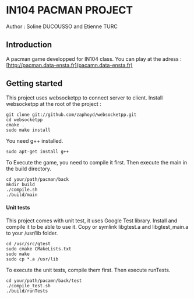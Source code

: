 # IN104 PACMAN PROJECT

Author : Soline DUCOUSSO and Etienne TURC

## Introduction

A pacman game developped for IN104 class.
You can play at the adress : [http://pacman.data-ensta.fr](pacamn.data-ensta.fr)


## Getting started
This project uses websocketpp to connect server to client. Install websocketpp at the root of the project :
```
git clone git://github.com/zaphoyd/websocketpp.git
cd websocketpp
cmake .
sudo make install

```
You need g++ installed.
```
sudo apt-get install g++
```

To Execute the game, you need to compile it first. Then execute the main in the build directory.
```
cd your/path/pacman/back
mkdir build
./compile.sh
./build/main

```

#### Unit tests

This project comes with unit test, it uses Google Test library. Install and compile it to be able to use it. Copy or symlink libgtest.a and libgtest_main.a to your /usr/lib folder.

```
cd /usr/src/gtest
sudo cmake CMakeLists.txt
sudo make
sudo cp *.a /usr/lib
```

To execute the unit tests, compile them first. Then execute runTests.
```
cd your/path/pacamn/back/test
./compile_test.sh
./build/runTests
```

